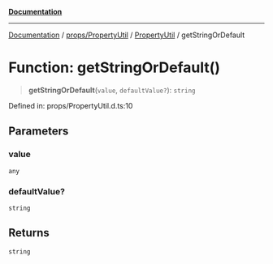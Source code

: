 [**Documentation**](../../../../../index.md)

***

[Documentation](../../../../../index.md) / [props/PropertyUtil](../../../index.md) / [PropertyUtil](../index.md) / getStringOrDefault

# Function: getStringOrDefault()

> **getStringOrDefault**(`value`, `defaultValue?`): `string`

Defined in: props/PropertyUtil.d.ts:10

## Parameters

### value

`any`

### defaultValue?

`string`

## Returns

`string`

